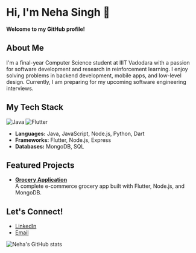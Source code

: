 # Hi, I'm Neha Singh 👋
**Welcome to my GitHub profile!**

## About Me
I'm a final-year Computer Science student at IIIT Vadodara with a passion for software development and research in reinforcement learning. I enjoy solving problems in backend development, mobile apps, and low-level design. Currently, I am preparing for my upcoming software engineering interviews.

## My Tech Stack
![Java](https://img.shields.io/badge/Java-ED8B00?style=for-the-badge&logo=java&logoColor=white) ![Flutter](https://img.shields.io/badge/Flutter-02569B?style=for-the-badge&logo=flutter&logoColor=white)

- **Languages:** Java, JavaScript, Node.js, Python, Dart
- **Frameworks:** Flutter, Node.js, Express
- **Databases:** MongoDB, SQL

## Featured Projects
- **[Grocery Application](https://github.com/Neha0221/Grocery_App)**  
  A complete e-commerce grocery app built with Flutter, Node.js, and MongoDB.

## Let's Connect!
- [LinkedIn](https://www.linkedin.com/in/neha-singh-152630248/)
- [Email](mailto:ns0638835@gmail.com)

![Neha's GitHub stats](https://github-readme-stats.vercel.app/api?username=Neha0221&show_icons=true&theme=radical)

